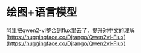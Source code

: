# 绘图+语言模型

阿里把qwen2-vl整合到flux里去了，提升对中文的理解
[https://huggingface.co/Djrango/Qwen2vl-Flux](https://huggingface.co/Djrango/Qwen2vl-Flux)